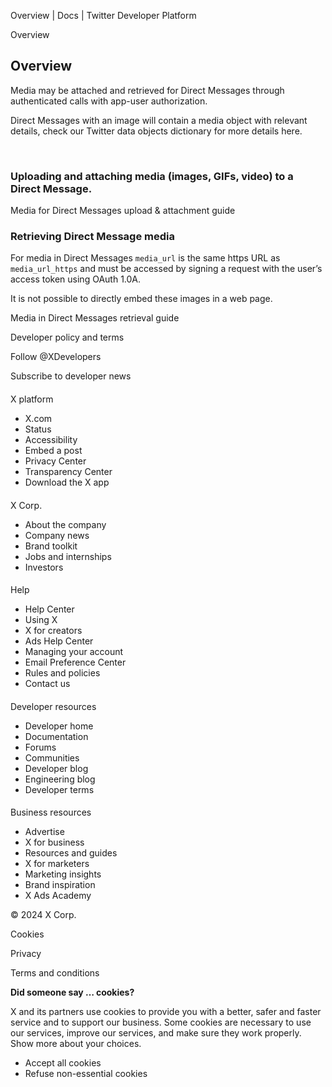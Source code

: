 



Overview | Docs | Twitter Developer Platform 





































































































Overview



Overview
--------


Media may be attached and retrieved for Direct Messages through authenticated calls with app-user authorization.


Direct Messages with an image will contain a media object with relevant details, check our Twitter data objects dictionary for more details here.  

 


### Uploading and attaching media (images, GIFs, video) to a Direct Message.


Media for Direct Messages upload & attachment guide


### Retrieving Direct Message media


For media in Direct Messages `media_url` is the same https URL as `media_url_https` and must be accessed by signing a request with the user’s access token using OAuth 1.0A.


It is not possible to directly embed these images in a web page.


Media in Direct Messages retrieval guide





















Developer policy and terms


Follow @XDevelopers


Subscribe to developer news












#### 
 X platform


* X.com
* Status
* Accessibility
* Embed a post
* Privacy Center
* Transparency Center
* Download the X app




#### 
 X Corp.


* About the company
* Company news
* Brand toolkit
* Jobs and internships
* Investors




#### 
 Help


* Help Center
* Using X
* X for creators
* Ads Help Center
* Managing your account
* Email Preference Center
* Rules and policies
* Contact us




#### 
 Developer resources


* Developer home
* Documentation
* Forums
* Communities
* Developer blog
* Engineering blog
* Developer terms




#### 
 Business resources


* Advertise
* X for business
* Resources and guides
* X for marketers
* Marketing insights
* Brand inspiration
* X Ads Academy









 © 2024 X Corp.
 


Cookies


Privacy


Terms and conditions






















**Did someone say … cookies?**  
  


 X and its partners use cookies to provide you with a better, safer and
 faster service and to support our business. Some cookies are necessary to use
 our services, improve our services, and make sure they work properly.
 Show more about your choices.


 




* Accept all cookies
* Refuse non-essential cookies
















